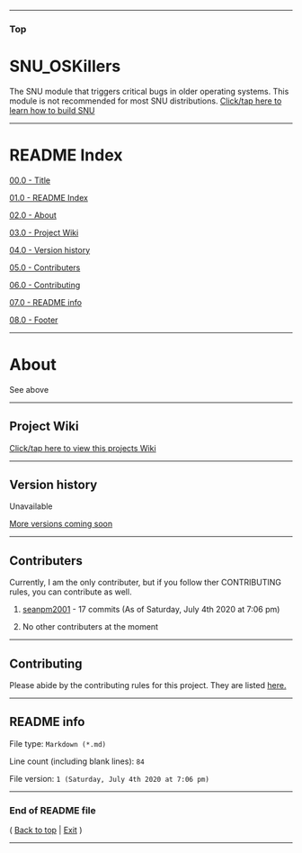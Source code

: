 
***

### Top

# SNU_OSKillers
The SNU module that triggers critical bugs in older operating systems. This module is not recommended for most SNU distributions. [Click/tap here to learn how to build SNU](https://gist.github.com/seanpm2001/745564a46186888e829fdeb9cda584de)

***

# README Index

[00.0 - Title](#SNU_OSKillers)

[01.0 - README Index](#README-Index)

[02.0 - About](#About)

[03.0 - Project Wiki](#Project-Wiki)

[04.0 - Version history](#Version-history)

[05.0 - Contributers](#Contributers)

[06.0 - Contributing](#Contributing)

[07.0 - README info](#README-info)

[08.0 - Footer](#End-of-README-file)

***

# About

See above

***

## Project Wiki

[Click/tap here to view this projects Wiki](https://github.com/seanpm2001/SNU_OSKillers/Wiki/)

***

## Version history

Unavailable

[More versions coming soon](https://www.example.com/)

***

## Contributers

Currently, I am the only contributer, but if you follow ther CONTRIBUTING rules, you can contribute as well.

1. [seanpm2001](https://github.com/seanpm2001/) - 17 commits (As of Saturday, July 4th 2020 at 7:06 pm)

2. No other contributers at the moment

***

## Contributing

Please abide by the contributing rules for this project. They are listed [here.](https://github.com/seanpm2001/SNU_OSKillers/blob/master/CONTRIBUTING.md)

***

## README info

File type: `Markdown (*.md)`

Line count (including blank lines): `84`

File version: `1 (Saturday, July 4th 2020 at 7:06 pm)`

***

### End of README file

( [Back to top](#Top) | [Exit](https://github.com) )

***
